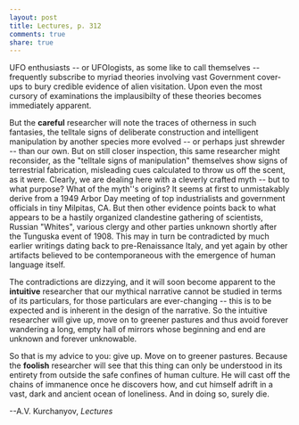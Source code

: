 ```yaml
---
layout: post
title: Lectures, p. 312
comments: true
share: true
---
```

UFO enthusiasts -- or UFOlogists, as some like to call
themselves -- frequently subscribe to myriad theories involving vast
Government cover-ups to bury credible evidence of alien visitation.
Upon even the most cursory of examinations the implausibilty of these
theories becomes immediately apparent.

But the **careful** researcher will note
the traces of otherness in such fantasies, the telltale signs of
deliberate construction and intelligent manipulation by another species
more evolved -- or perhaps just shrewder -- than our own. But on still
closer inspection, this same researcher might reconsider,
as the "telltale signs of manipulation" themselves show signs of
terrestrial fabrication, misleading cues calculated to throw us off the
scent, as it were. Clearly, we are dealing here with a cleverly crafted
myth -- but to what purpose? What of the myth''s
origins? It seems at first to unmistakably derive from a 1949 Arbor
Day meeting of top industrialists and government officials in tiny
Milpitas, CA. But then other evidence points back to what appears to be
a hastily organized clandestine gathering of scientists,
Russian "Whites", various clergy and other parties unknown shortly
after the Tunguska event of 1908. This may in turn be contradicted
by much earlier writings dating back to pre-Renaissance Italy, and yet
again by other artifacts believed to be contemporaneous with the
emergence of human language itself.

The contradictions are dizzying, and it will soon become
apparent to the **intuitive** researcher that our
mythical narrative cannot be studied in terms of its particulars, for
those particulars are ever-changing -- this is to be expected and is
inherent in the design of the narrative. So the intuitive researcher
will give up, move on to greener pastures and thus avoid forever
wandering a long, empty hall of mirrors whose
beginning and end are unknown and forever unknowable.

So that is my advice to you: give up. Move on to greener
pastures. Because the **foolish** researcher will see
that this thing can only be understood in its entirety from outside the
safe confines of human culture. He will cast off the chains of
immanence once he discovers how, and cut himself adrift in a vast, dark
and ancient ocean of loneliness. And in doing so, surely die.
                        
--A.V. Kurchanyov, *Lectures*
